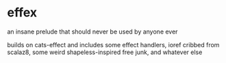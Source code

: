 # effex

an insane prelude that should never be used by anyone ever

builds on cats-effect and includes some effect handlers, ioref cribbed from scalaz8,
some weird shapeless-inspired free junk, and whatever else

